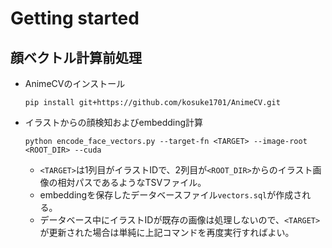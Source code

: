 # Getting started
## 顔ベクトル計算前処理

* AnimeCVのインストール

    ```
    pip install git+https://github.com/kosuke1701/AnimeCV.git
    ```
* イラストからの顔検知およびembedding計算

    ```
    python encode_face_vectors.py --target-fn <TARGET> --image-root <ROOT_DIR> --cuda
    ```

    * `<TARGET>`は1列目がイラストIDで、2列目が`<ROOT_DIR>`からのイラスト画像の相対パスであるようなTSVファイル。
    * embeddingを保存したデータベースファイル`vectors.sql`が作成される。
    * データベース中にイラストIDが既存の画像は処理しないので、`<TARGET>`が更新された場合は単純に上記コマンドを再度実行すればよい。